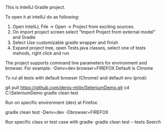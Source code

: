 This is IntelliJ Gradle project.

To open it at intelliJ do as following:

1. Open IntelliJ, File -> Open -> Project from exciting sources.
2. On import project screen select “Import Project from external model” and Gradle
3. Select Use customizable gradle wrapper and finish
4. Expand project tree, open Tests.java classes, select one of tests mehods, right click and run

The project supports command line parameters for environment and browser.
For example: -Denv=dev browser=FIREFOX
Default is Chrome

To rul all tests with default browser (Chrome) and default env (prod):

git pull https://github.com/denis-mitin/SeleniumDemo.git
cd C:\SeleniumDemo
gradle clean test


Run on specific environment (dev) at Firefox:

gradle clean test -Denv=dev -Dbrowser=FIREFOX


Run specific class or test case with gradle:
gradle clean test --tests *Search*